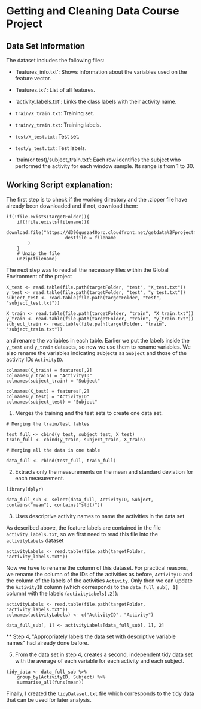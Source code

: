 # Getting and Cleaning Data Course Project

## Data Set Information

The dataset includes the following files:

- 'features_info.txt': Shows information about the variables used on the feature vector.

- 'features.txt': List of all features.

- 'activity_labels.txt': Links the class labels with their activity name.

- `train/X_train.txt`: Training set.

- `train/y_train.txt`: Training labels.

- `test/X_test.txt`: Test set.

- `test/y_test.txt`: Test labels.

- 'train(or test)/subject_train.txt': Each row identifies the subject who performed the activity for each window sample. Its range is from 1 to 30.

## Working Script explanation:

The first step is to check if the working directory and the .zipper file have already been downloaded and if not, download them:
```
if(!file.exists(targetFolder)){
    if(!file.exists(filename)){
        download.file("https://d396qusza40orc.cloudfront.net/getdata%2Fprojectfiles%2FUCI%20HAR%20Dataset.zip",
                      destfile = filename
        )
    }
    # Unzip the file
    unzip(filename)
```

The next step was to read all the necessary files within the Global Environment of the project
```
X_test <- read.table(file.path(targetFolder, "test", "X_test.txt"))
y_test <- read.table(file.path(targetFolder, "test", "y_test.txt"))
subject_test <- read.table(file.path(targetFolder, "test", "subject_test.txt"))

X_train <- read.table(file.path(targetFolder, "train", "X_train.txt"))
y_train <- read.table(file.path(targetFolder, "train", "y_train.txt"))
subject_train <- read.table(file.path(targetFolder, "train", "subject_train.txt"))
```

and rename the variables in each table. Earlier we put the labels inside the `y_test` and `y_train` datasets, so now we use them to rename variables. We also rename the variables indicating subjects as `Subject` and those of the activity IDs `ActivityID`.
```
colnames(X_train) = features[,2]
colnames(y_train) = "ActivityID"
colnames(subject_train) = "Subject"

colnames(X_test) = features[,2]
colnames(y_test) = "ActivityID"
colnames(subject_test) = "Subject"
```

1. Merges the training and the test sets to create one data set.
```
# Merging the train/test tables

test_full <- cbind(y_test, subject_test, X_test)
train_full <- cbind(y_train, subject_train, X_train)

# Merging all the data in one table

data_full <- rbind(test_full, train_full)
```

2. Extracts only the measurements on the mean and standard deviation for each measurement.
```
library(dplyr)

data_full_sub <- select(data_full, ActivityID, Subject, contains("mean"), contains("std()"))
```

3. Uses descriptive activity names to name the activities in the data set

As described above, the feature labels are contained in the file `activity_labels.txt`, so we first need to read this file into the `activityLabels` dataset
```
activityLabels <- read.table(file.path(targetFolder, "activity_labels.txt"))
```
Now we have to rename the column of this dataset. For practical reasons, we rename the column of the IDs of the activities as before, `ActivityID` and the column of the labels of the activities `Activity`.
Only then we can update the `ActivityID` column (which corresponds to the `data_full_sub[, 1]` column) with the labels (`activityLabels[,2]`):
```
activityLabels <- read.table(file.path(targetFolder, "activity_labels.txt"))
colnames(activityLabels) <- c("ActivityID", "Activity")

data_full_sub[, 1] <- activityLabels[data_full_sub[, 1], 2]
```

** Step 4, "Appropriately labels the data set with descriptive variable names" had already done before. 

5. From the data set in step 4, creates a second, independent tidy data set with the average of each variable for each activity and each subject.
```
tidy_data <- data_full_sub %>%
    group_by(ActivityID, Subject) %>%
    summarise_all(funs(mean))
```

Finally, I created the `tidyDataset.txt` file which corresponds to the tidy data that can be used for later analysis.